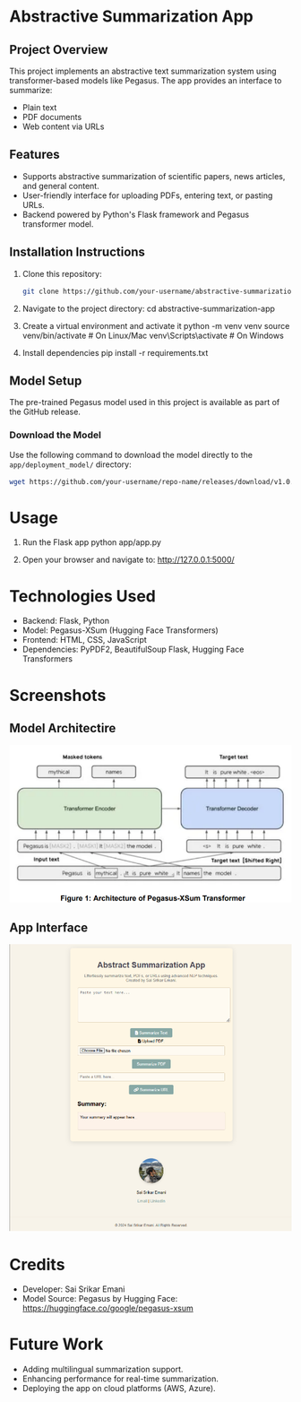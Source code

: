 # Abstractive Summarization App

## **Project Overview**
This project implements an abstractive text summarization system using transformer-based models like Pegasus. The app provides an interface to summarize:
- Plain text
- PDF documents
- Web content via URLs

## **Features**
- Supports abstractive summarization of scientific papers, news articles, and general content.
- User-friendly interface for uploading PDFs, entering text, or pasting URLs.
- Backend powered by Python's Flask framework and Pegasus transformer model.

## **Installation Instructions**
1. Clone this repository:
   ```bash
   git clone https://github.com/your-username/abstractive-summarization-app.git

2. Navigate to the project directory:
cd abstractive-summarization-app

3. Create a virtual environment and activate it 
python -m venv venv
source venv/bin/activate    # On Linux/Mac
venv\Scripts\activate       # On Windows

4. Install dependencies
pip install -r requirements.txt

## **Model Setup**
The pre-trained Pegasus model used in this project is available as part of the GitHub release. 

### **Download the Model**
Use the following command to download the model directly to the `app/deployment_model/` directory:
```bash
wget https://github.com/your-username/repo-name/releases/download/v1.0.0/model.safetensors -P app/deployment_model/
```

# Usage
1. Run the Flask app
python app/app.py

2. Open your browser and navigate to:
http://127.0.0.1:5000/



# Technologies Used
- Backend: Flask, Python
- Model: Pegasus-XSum (Hugging Face Transformers)
- Frontend: HTML, CSS, JavaScript
- Dependencies: PyPDF2, BeautifulSoup Flask, Hugging Face Transformers


# Screenshots

## Model Architectire
![alt text](app/model_architecture.png)

## App Interface
![alt text](app/app.png)


# Credits
- Developer: Sai Srikar Emani
- Model Source: Pegasus by Hugging Face: https://huggingface.co/google/pegasus-xsum


# Future Work
- Adding multilingual summarization support.
- Enhancing performance for real-time summarization.
- Deploying the app on cloud platforms (AWS, Azure).
